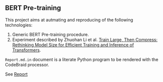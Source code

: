 BERT Pre-training
-----------------

This project aims at autmating and reproducing of the following technologies:

1. Generic BERT Pre-training procedure.
2. Experiment described by Zhuohan Li et al. [Train Large, Then Compress:
   Rethinking Model Size for Efficient Training and Inference of
   Transformers](https://arxiv.org/abs/2002.11794).

`Report.md.in` document is a literate Python program to be rendered with the
CodeBraid processor.

See [Report](./out/Report.md)

